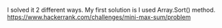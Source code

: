 I solved it 2 different ways. My first solution is I used Array.Sort() method. <br>
https://www.hackerrank.com/challenges/mini-max-sum/problem
